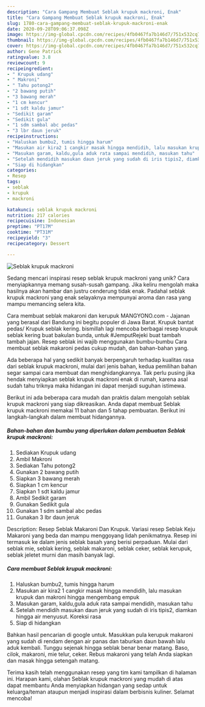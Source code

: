 ```yaml
---
description: "Cara Gampang Membuat Seblak krupuk mackroni, Enak"
title: "Cara Gampang Membuat Seblak krupuk mackroni, Enak"
slug: 1780-cara-gampang-membuat-seblak-krupuk-mackroni-enak
date: 2020-09-28T09:06:37.098Z
image: https://img-global.cpcdn.com/recipes/4fb0467fa7b146d7/751x532cq70/seblak-krupuk-mackroni-foto-resep-utama.jpg
thumbnail: https://img-global.cpcdn.com/recipes/4fb0467fa7b146d7/751x532cq70/seblak-krupuk-mackroni-foto-resep-utama.jpg
cover: https://img-global.cpcdn.com/recipes/4fb0467fa7b146d7/751x532cq70/seblak-krupuk-mackroni-foto-resep-utama.jpg
author: Gene Patrick
ratingvalue: 3.8
reviewcount: 9
recipeingredient:
- " Krupuk udang"
- " Makroni"
- " Tahu potong2"
- "2 bawang putih"
- "3 bawang merah"
- "1 cm kencur"
- "1 sdt kaldu jamur"
- "Sedikit garam"
- "Sedikit gula"
- "1 sdm sambal abc pedas"
- "3 lbr daun jeruk"
recipeinstructions:
- "Haluskan bumbu2, tumis hingga harum"
- "Masukan air kira2 1 cangkir masak hingga mendidih, lalu masukan krupuk dan makroni hingga mengembang empuk"
- "Masukan garam, kaldu,gula aduk rata sampai mendidih, masukan tahu"
- "Setelah mendidih masukan daun jeruk yang sudah di iris tipis2, diamkan hingga air menyusut. Koreksi rasa"
- "Siap di hidangkan"
categories:
- Resep
tags:
- seblak
- krupuk
- mackroni

katakunci: seblak krupuk mackroni 
nutrition: 217 calories
recipecuisine: Indonesian
preptime: "PT17M"
cooktime: "PT31M"
recipeyield: "3"
recipecategory: Dessert

---
```



![Seblak krupuk mackroni](https://img-global.cpcdn.com/recipes/4fb0467fa7b146d7/751x532cq70/seblak-krupuk-mackroni-foto-resep-utama.jpg)

Sedang mencari inspirasi resep seblak krupuk mackroni yang unik? Cara menyiapkannya memang susah-susah gampang. Jika keliru mengolah maka hasilnya akan hambar dan justru cenderung tidak enak. Padahal seblak krupuk mackroni yang enak selayaknya mempunyai aroma dan rasa yang mampu memancing selera kita.

Cara membuat seblak makaroni dan kerupuk MANGYONO.com - Jajanan yang berasal dari Bandung ini begitu populer di Jawa Barat. Krupuk bantat pedas/ Krupuk seblak kering. bismillah lagi mencoba berbagai resep krupuk seblak kering buat bakulan bunda, untuk #JemputRejeki buat tambah tambah jajan. Resep seblak ini wajib menggunakan bumbu-bumbu Cara membuat seblak makaroni pedas cukup mudah, dan bahan-bahan yang.

Ada beberapa hal yang sedikit banyak berpengaruh terhadap kualitas rasa dari seblak krupuk mackroni, mulai dari jenis bahan, kedua pemilihan bahan segar sampai cara membuat dan menghidangkannya. Tak perlu pusing jika hendak menyiapkan seblak krupuk mackroni enak di rumah, karena asal sudah tahu triknya maka hidangan ini dapat menjadi suguhan istimewa.


Berikut ini ada beberapa cara mudah dan praktis dalam mengolah seblak krupuk mackroni yang siap dikreasikan. Anda dapat membuat Seblak krupuk mackroni memakai 11 bahan dan 5 tahap pembuatan. Berikut ini langkah-langkah dalam membuat hidangannya.

<!--inarticleads1-->

##### Bahan-bahan dan bumbu yang diperlukan dalam pembuatan Seblak krupuk mackroni:

1. Sediakan  Krupuk udang
1. Ambil  Makroni
1. Sediakan  Tahu potong2
1. Gunakan 2 bawang putih
1. Siapkan 3 bawang merah
1. Siapkan 1 cm kencur
1. Siapkan 1 sdt kaldu jamur
1. Ambil Sedikit garam
1. Gunakan Sedikit gula
1. Gunakan 1 sdm sambal abc pedas
1. Gunakan 3 lbr daun jeruk


Description: Resep Seblak Makaroni Dan Krupuk. Variasi resep Seblak Keju Makaroni yang beda dan mampu menggoyang lidah penikmatnya. Resep ini termasuk ke dalam jenis seblak basah yang berisi perpaduan. Mulai dari seblak mie, seblak kering, seblak makaroni, seblak ceker, seblak kerupuk, seblak jeletet murni dan masih banyak lagi. 

<!--inarticleads2-->

##### Cara membuat Seblak krupuk mackroni:

1. Haluskan bumbu2, tumis hingga harum
1. Masukan air kira2 1 cangkir masak hingga mendidih, lalu masukan krupuk dan makroni hingga mengembang empuk
1. Masukan garam, kaldu,gula aduk rata sampai mendidih, masukan tahu
1. Setelah mendidih masukan daun jeruk yang sudah di iris tipis2, diamkan hingga air menyusut. Koreksi rasa
1. Siap di hidangkan


Bahkan hasil pencarian di google untuk. Masukkan pula kerupuk makaroni yang sudah di rendam dengan air panas dan taburkan daun bawah lalu aduk kembali. Tunggu sejenak hingga seblak benar benar matang. Baso, cilok, makaroni, mie telur, ceker. Rebus makaroni yang telah Anda siapkan dan masak hingga setengah matang. 

Terima kasih telah menggunakan resep yang tim kami tampilkan di halaman ini. Harapan kami, olahan Seblak krupuk mackroni yang mudah di atas dapat membantu Anda menyiapkan hidangan yang sedap untuk keluarga/teman ataupun menjadi inspirasi dalam berbisnis kuliner. Selamat mencoba!
